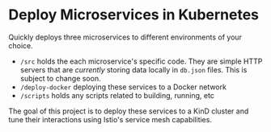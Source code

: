 # Deploy Microservices in Kubernetes

Quickly deploys three microservices to different environments of your choice. 

- `/src` holds the each microservice's specific code. They are simple HTTP servers that are _currently_ storing data locally in `db.json` files. This is subject to change soon.
- `/deploy-docker` deploying these services to a Docker network
- `/scripts` holds any scripts related to building, running, etc

The goal of this project is to deploy these services to a KinD cluster and tune their interactions using Istio's service mesh capabilities. 